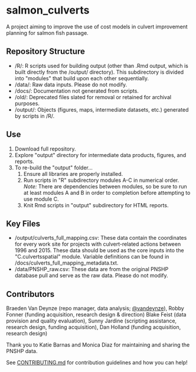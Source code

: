# salmon_culverts
A project aiming to improve the use of cost models in culvert improvement planning for salmon fish passage.

## Repository Structure
- /R/: R scripts used for building output (other than .Rmd output, which is built directly from the /output/ directory). This subdirectory is divided into "modules" that build upon each other sequentially.
- /data/: Raw data inputs. Please do not modify.
- /docs/: Documentation not generated from scripts.
- /old/: Deprecated files slated for removal or retained for archival purposes.
- /output/: Objects (figures, maps, intermediate datasets, etc.) generated by scripts in /R/.

## Use
1. Download full repository.  
2. Explore "output" directory for intermediate data products, figures, and reports.  
3. To re-build the "output" folder...  
   1. Ensure all libraries are properly installed.  
   2. Run scripts in "R" subdirectory modules A-C in numerical order.  
   *Note:* There are dependencies between modules, so be sure to run at least modules A and B in order to completion before attempting to use module C.  
   3. Knit Rmd scripts in "output" subdirectory for HTML reports.  

## Key Files
- /output/culverts_full_mapping.csv: These data contain the coordinates for every work site for projects with culvert-related actions between 1996 and 2015. These data should be used as the core inputs into the "C.culvertsspatial" module. Variable definitions can be found in /docs/culverts_full_mapping_metadata.txt.
- /data/PNSHP_raw.csv: These data are from the original PNSHP database pull and serve as the raw data. Please do not modify.

## Contributors
Braeden Van Deynze (repo manager, data analysis; [@vandeynze](https://github.com/vandeynze/)), Robby Fonner (funding acquisition, research design & direction) Blake Feist (data provision and quality evaluation), Sunny Jardine (scripting assistance, research design, funding acquisition), Dan Holland (funding acquisition, research design)

Thank you to Katie Barnas and Monica Diaz for maintaining and sharing the PNSHP data.

See [CONTRIBUTING.md](https://github.com/vandeynze/salmon_culverts/blob/master/CONTRIBUTING.md) for contribution guidelines and how you can help!

